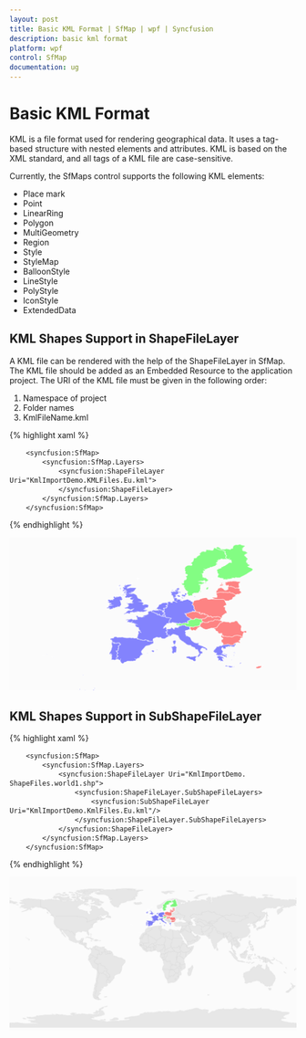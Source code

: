 ```yaml
---
layout: post
title: Basic KML Format | SfMap | wpf | Syncfusion
description: basic kml format
platform: wpf
control: SfMap
documentation: ug
---
```


# Basic KML Format

KML is a file format used for rendering geographical data. It uses a tag-based structure with nested elements and attributes. KML is based on the XML standard, and all tags of a KML file are case-sensitive.

Currently, the SfMaps control supports the following KML elements:

* Place mark
* Point
* LinearRing
* Polygon
* MultiGeometry
* Region
* Style
* StyleMap
* BalloonStyle
* LineStyle
* PolyStyle
* IconStyle
* ExtendedData

## KML Shapes Support in ShapeFileLayer

A KML file can be rendered with the help of the ShapeFileLayer in SfMap. The KML file should be added as an Embedded Resource to the application project. The URI of the KML file must be given in the following order:

1. Namespace of project
2. Folder names
3. KmlFileName.kml

{% highlight xaml %}

        <syncfusion:SfMap>
            <syncfusion:SfMap.Layers>
                <syncfusion:ShapeFileLayer Uri="KmlImportDemo.KMLFiles.Eu.kml">                    
                </syncfusion:ShapeFileLayer>
            </syncfusion:SfMap.Layers>
        </syncfusion:SfMap>

{% endhighlight %}

![](KML-Shapes-Rendered-in-ShapeFileLayer_images/KML-Shapes-Rendered-in-ShapeFileLayer_img1.png)

## KML Shapes Support in SubShapeFileLayer

{% highlight xaml %}

        <syncfusion:SfMap>
            <syncfusion:SfMap.Layers>
                <syncfusion:ShapeFileLayer Uri="KmlImportDemo. ShapeFiles.world1.shp">
                    <syncfusion:ShapeFileLayer.SubShapeFileLayers>
                        <syncfusion:SubShapeFileLayer Uri="KmlImportDemo.KmlFiles.Eu.kml"/>
                    </syncfusion:ShapeFileLayer.SubShapeFileLayers>
                </syncfusion:ShapeFileLayer>
            </syncfusion:SfMap.Layers>
        </syncfusion:SfMap>

{% endhighlight %}


![](KML-Shapes-Rendered-in-SubShapeFileLayer_images/KML-Shapes-Rendered-in-SubShapeFileLayer_img1.png)

